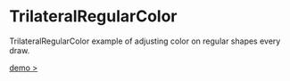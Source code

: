 # TrilateralRegularColor
TrilateralRegularColor example of adjusting color on regular shapes every draw.

[ demo > ](https://trilateralx.github.io/TrilateralRegularColor/index.html)
